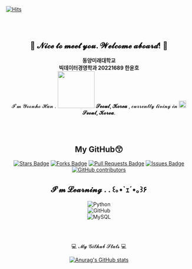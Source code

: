 ##
[![Hits](https://hits.seeyoufarm.com/api/count/incr/badge.svg?url=https%3A%2F%2Fgithub.com%2FHanyoonho%2FHanyoonho&count_bg=%23000EDF&title_bg=%23F9F9F9&icon=askfm.svg&icon_color=%23000000&title=hits&edge_flat=false)](https://hits.seeyoufarm.com)


<div align="center">
  <br>
  <br>

 ## 👋 𝓝𝓲𝓬𝓮 𝓽𝓸 𝓶𝓮𝓮𝓽 𝔂𝓸𝓾. 𝓦𝓮𝓵𝓬𝓸𝓶𝓮 𝓪𝓫𝓸𝓪𝓻𝓭! 👋 
 **동양미래대학교**   
 **빅데이터경영학과 20221689 한윤호** 
</br> 𝓘'𝓶 𝓨𝓸𝓸𝓷𝓱𝓸 𝓗𝓪𝓷 . <img src="https://user-images.githubusercontent.com/70050528/189471018-8842fb25-8d8f-4d4a-8d63-40d57adf352c.png" width="100"/> <b>𝓢𝓮𝓸𝓾𝓵, 𝓚𝓸𝓻𝓮𝓪 </b>, 𝓬𝓾𝓻𝓻𝓮𝓷𝓽𝓵𝔂 𝓵𝓲𝓿𝓲𝓷𝓰 𝓲𝓷 <img src="https://user-images.githubusercontent.com/70050528/189471349-b61089ef-38fa-4c0a-acd5-776f094f0809.png" width="20"/> <b> 𝓢𝓮𝓸𝓾𝓵, 𝓚𝓸𝓻𝓮𝓪</b>. </p>   
  <br>
  
  ## My GitHub😙
 <a href="https://github.com/gyu1123/gyu1123/stargazers"><img src="https://img.shields.io/github/stars/Hanyoonho/Hanyoonho" alt="Stars Badge"/></a>
<a href="https://github.com/gyu1123/gyu1123/network/members"><img src="https://img.shields.io/github/forks/Hanyoonho/Hanyoonho" alt="Forks Badge"/></a>
<a href="https://github.com/gyu1123/gyu1123/pulls"><img src="https://img.shields.io/github/issues-pr/Hanyoonho/Hanyoonho" alt="Pull Requests Badge"/></a>
<a href="https://github.com/gyu1123/gyu1123/issues"><img src="https://img.shields.io/github/issues/Hanyoonho/Hanyoonho" alt="Issues Badge"/></a>
<a href="https://github.com/gyu1123/gyu1123/graphs/contributors"><img alt="GitHub contributors" src="https://img.shields.io/github/contributors/Hanyoonho/Hanyoonho?color=2b9348"></a>
  <br>
  

##  𝓘'𝓶 𝓛𝓮𝓪𝓻𝓷𝓲𝓷𝓰 . . ꒰｡•`ｪ´•｡꒱۶
![Python](https://img.shields.io/badge/python-3670A0?style=for-the-badge&logo=python&logoColor=ffdd54)
<br>
![GitHub](https://img.shields.io/badge/github-%23121011.svg?style=for-the-badge&logo=github&logoColor=white)
<br>
![MySQL](https://img.shields.io/badge/-MySQL-4479A1?style=for-the-badge&logo=mySQL&logoColor=ffffff)
  
  <br>
  <br>
  
  💻 𝓜𝔂 𝓖𝓲𝓽𝓱𝓾𝓫 𝓢𝓽𝓪𝓽𝓼 💻
  
  
  [![Anurag's GitHub stats](https://github-readme-stats.vercel.app/api?username=Hanyoonho)](https://github.com/anuraghazra/github-readme-stats)
